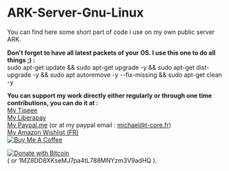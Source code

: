 # ARK-Server-Gnu-Linux
You can find here some short part of code i use on my own public server ARK.

**Don't forget to have all latest packets of your OS.
I use this one to do all things ;) :** <br>
sudo apt-get update && sudo apt-get upgrade -y && sudo apt-get dist-upgrade -y && sudo apt autoremove -y --fix-missing && sudo apt-get clean -y

**You can support my work directly either regularly or through one time contributions, you can do it at :**<br>
[My Tipeee](https://www.tipeee.com/torvast)<br>
[My Liberapay](https://liberapay.com/Torvast/donate)<br>
[My Paypal.me](https://www.paypal.me/Torvast) (or at my paypal email : michael@t-core.fr)<br>
[My Amazon Wishlist (FR)](https://amzn.to/2GFwbD3)<br>
<a href="https://www.buymeacoffee.com/torvast" target="_blank"><img src="https://www.buymeacoffee.com/assets/img/custom_images/black_img.png" alt="Buy Me A Coffee" style="height: auto !important;width: auto !important;" ></a>

<a href="https://www.blockchain.com/btc/address/1MZ8DD8XKseMJ7pa4tL788MNYzm3V9adHQ" target="_blank"><img src="https://blog.t-core.fr/wp-content/uploads/2017/04/5WCaEiq.png" alt="Donate with Bitcoin" ></a><br>
( or 1MZ8DD8XKseMJ7pa4tL788MNYzm3V9adHQ ).
